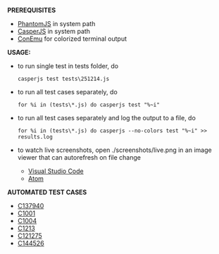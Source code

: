 **PREREQUISITES**

* [PhantomJS](http://phantomjs.org) in system path
* [CasperJS](http://casperjs.org) in system path
* [ConEmu](https://conemu.github.io) for colorized terminal output

**USAGE:**

* to run single test in tests folder, do
    ```{r, engine='bash', all_tests_separately}
    casperjs test tests\251214.js
    ```
    

* to run all test cases separately, do 
    ```{r, engine='bash', all_tests_separately}
    for %i in (tests\*.js) do casperjs test "%~i"
    ```


* to run all test cases separately and log the output to a file, do
    ```{r, engine='bash', all_tests_separately}
    for %i in (tests\*.js) do casperjs --no-colors test "%~i" >> results.log
    ```


* to watch live screenshots, open ./screenshots/live.png in an image viewer that can autorefresh on file change
    - [Visual Studio Code](https://code.visualstudio.com)
    - [Atom](https://atom.io)



**AUTOMATED TEST CASES**
* [C137940](http://wfmtestrailvm/testrail/index.php?/cases/view/137940)
* [C1001](http://wfmtestrailvm/testrail/index.php?/cases/view/1001)
* [C1004](http://wfmtestrailvm/testrail/index.php?/cases/view/1004)
* [C1213](http://wfmtestrailvm/testrail/index.php?/cases/view/1213)
* [C121275](http://wfmtestrailvm/testrail/index.php?/cases/view/121275)
* [C144526](http://wfmtestrailvm/testrail/index.php?/cases/view/144526)
